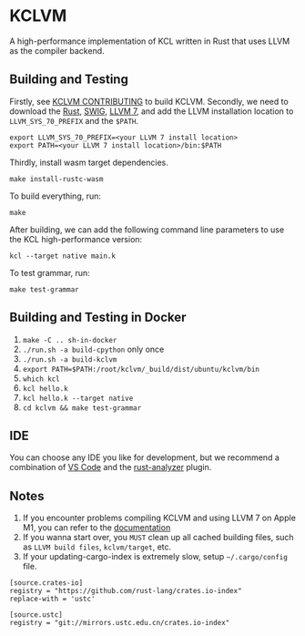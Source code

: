 # KCLVM

A high-performance implementation of KCL written in Rust that uses LLVM as the compiler backend.

## Building and Testing

Firstly, see [KCLVM CONTRIBUTING](../CONTRIBUTING.md) to build KCLVM. Secondly, we need to download the [Rust](https://www.rust-lang.org/), [SWIG](http://www.swig.org/), [LLVM 7](https://releases.llvm.org/download.html), and add the LLVM installation location to `LLVM_SYS_70_PREFIX` and the `$PATH`.

```
export LLVM_SYS_70_PREFIX=<your LLVM 7 install location>
export PATH=<your LLVM 7 install location>/bin:$PATH
```

Thirdly, install wasm target dependencies.

```
make install-rustc-wasm
```

To build everything, run:

```
make
```

After building, we can add the following command line parameters to use the KCL high-performance version:

```
kcl --target native main.k
```

To test grammar, run:

```
make test-grammar
```

## Building and Testing in Docker

1. `make -C .. sh-in-docker`
2. `./run.sh -a build-cpython` only once
3. `./run.sh -a build-kclvm`
4. `export PATH=$PATH:/root/kclvm/_build/dist/ubuntu/kclvm/bin`
5. `which kcl`
6. `kcl hello.k`
7. `kcl hello.k --target native`
8. `cd kclvm && make test-grammar`

## IDE

You can choose any IDE you like for development, but we recommend a combination of [VS Code](https://code.visualstudio.com/) and the [rust-analyzer](https://marketplace.visualstudio.com/items?itemName=matklad.rust-analyzer) plugin.

## Notes

1. If you encounter problems compiling KCLVM and using LLVM 7 on Apple M1, you can refer to the [documentation](./docs/m1-mac-setup.md)
2. If you wanna start over, you `MUST` clean up all cached building files, such as `LLVM build files`, `kclvm/target`, etc.
3. If your updating-cargo-index is extremely slow, setup `~/.cargo/config` file.

```
[source.crates-io]
registry = "https://github.com/rust-lang/crates.io-index"
replace-with = 'ustc'

[source.ustc]
registry = "git://mirrors.ustc.edu.cn/crates.io-index"
```
